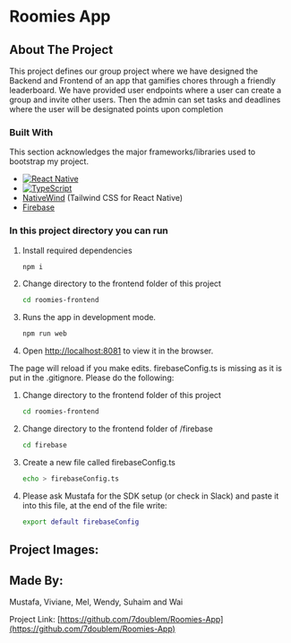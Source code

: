 # Roomies App
<!-- ABOUT THE PROJECT -->
## About The Project

This project defines our group project where we have designed the Backend and Frontend of an app that
gamifies chores through a friendly leaderboard. We have provided user endpoints where a user can create a group and invite other users. Then the admin can set tasks and deadlines where the user will be designated points upon completion

### Built With

This section acknowledges the major frameworks/libraries used to bootstrap my project.
* [![React Native][ReactNative.js]][ReactNative-url]
* [![TypeScript][TypeScript.js]][TypeScript-url]
* [NativeWind](https://www.nativewind.dev/) (Tailwind CSS for React Native)
* [Firebase](https://firebase.google.com/)

### In this project directory you can run

1. Install required dependencies
   ```sh
   npm i
   ```
2. Change directory to the frontend folder of this project
   ```sh
   cd roomies-frontend
   ```
3. Runs the app in development mode.
   ```sh
   npm run web
   ```
4. Open [http://localhost:8081](http://localhost:8081) to view it in the browser.

The page will reload if you make edits. firebaseConfig.ts is missing as it is put in the .gitignore. Please do the following:

1. Change directory to the frontend folder of this project
   ```sh
   cd roomies-frontend
   ```
2. Change directory to the frontend folder of /firebase
   ```sh
   cd firebase
   ```
3. Create a new file called firebaseConfig.ts
   ```sh
   echo > firebaseConfig.ts
   ```
4. Please ask Mustafa for the SDK setup (or check in Slack) and paste it into this file, at the end of the file write:
    ```sh
   export default firebaseConfig
   ```



<!-- WEBSITE DETAILS -->
## Project Images:
<!-- <img src="images/website_page.png" alt="website page"/>
<img src="images/signin_page.png" alt="signin page"/>
<img src="images/cloud_firestore.png" alt="cloud firestore page"/>
<img src="images/firebase_functions.png" alt="functions page"/>
<img src="images/firebase_storage.png" alt="storage page"/> -->

<!-- CONTACT -->
## Made By:

Mustafa, Viviane, Mel, Wendy, Suhaim and Wai 

Project Link: [https://github.com/7doublem/Roomies-App](https://github.com/7doublem/Roomies-App)

<!-- MARKDOWN LINKS & IMAGES -->
[ReactNative.js]: https://img.shields.io/badge/React_Native-20232A?style=for-the-badge&logo=react&logoColor=61DAFB
[ReactNative-url]: https://reactnative.dev/
[TypeScript.js]: https://img.shields.io/badge/TypeScript-3178c6?style=for-the-badge&logo=typescript&logoColor=white
[TypeScript-url]: https://www.typescriptlang.org/